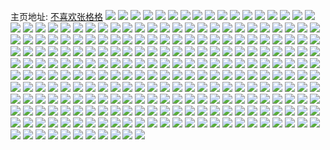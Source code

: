 主页地址: [不喜欢张格格](https://weibo.com/u/5096477478) 
![](https://wx4.sinaimg.cn/mw2000/005yUiBEly1h9qffp3clrj30u0140q9j.jpg) 
![](https://wx4.sinaimg.cn/mw2000/005yUiBEly1h9qffony53j30u013y458.jpg) 
![](https://wx4.sinaimg.cn/mw2000/005yUiBEly1h9lt63sza4j31400u00zk.jpg) 
![](https://wx4.sinaimg.cn/mw2000/005yUiBEly1h9lt64f1k2j31400u0wmx.jpg) 
![](https://wx4.sinaimg.cn/mw2000/005yUiBEly1h9lt658879j31400u011i.jpg) 
![](https://wx4.sinaimg.cn/mw2000/005yUiBEly1h9kofp3r3kj30u015bqd6.jpg) 
![](https://wx4.sinaimg.cn/mw2000/005yUiBEly1h9kofpn36sj30u0176jzk.jpg) 
![](https://wx4.sinaimg.cn/mw2000/005yUiBEly1h93eu41aocj30u00u0dlr.jpg) 
![](https://wx4.sinaimg.cn/mw2000/005yUiBEly1h93eu4a3kgj30u014q12g.jpg) 
![](https://wx4.sinaimg.cn/mw2000/005yUiBEly1h93eu4sk0rj30u012e7bu.jpg) 
![](https://wx4.sinaimg.cn/mw2000/005yUiBEly1h93eu4jlmoj31400u07ch.jpg) 
![](https://wx4.sinaimg.cn/mw2000/005yUiBEly1h93evd8h60j30u012un23.jpg) 
![](https://wx4.sinaimg.cn/mw2000/005yUiBEly1h93evdebatj30uk0phdit.jpg) 
![](https://wx4.sinaimg.cn/mw2000/005yUiBEly1h93evfgkwvj30u01sy46l.jpg) 
![](https://wx4.sinaimg.cn/mw2000/005yUiBEly1h93evfvvdqj30u01hh0yx.jpg) 
![](https://wx4.sinaimg.cn/mw2000/005yUiBEly1h8qypav900j31lj24qb29.jpg) 
![](https://wx4.sinaimg.cn/mw2000/005yUiBEly1h8qypbfl64j31y82o9npd.jpg) 
![](https://wx4.sinaimg.cn/mw2000/005yUiBEly1h8qypdepw7j32c0340kjm.jpg) 
![](https://wx4.sinaimg.cn/mw2000/005yUiBEly1h8qyp7t3ggj326g340x6p.jpg) 
![](https://wx4.sinaimg.cn/mw2000/005yUiBEly1h8qypgxjo9j32c0340npe.jpg) 
![](https://wx4.sinaimg.cn/mw2000/005yUiBEly1h8qypfytg1j32db35s1ky.jpg) 
![](https://wx4.sinaimg.cn/mw2000/005yUiBEly1h83vax2sdkj32c0340x6p.jpg) 
![](https://wx4.sinaimg.cn/mw2000/005yUiBEly1h83vazirvjj32dc35qkjo.jpg) 
![](https://wx4.sinaimg.cn/mw2000/005yUiBEly1h83vb4a13bj32c02c0npf.jpg) 
![](https://wx4.sinaimg.cn/mw2000/005yUiBEly1h83vb2uuw5j32c02eknpe.jpg) 
![](https://wx4.sinaimg.cn/mw2000/005yUiBEly1h83vb1o1uhj32ds1sce82.jpg) 
![](https://wx4.sinaimg.cn/mw2000/005yUiBEly1h83vb0l9xvj32ds1scb2a.jpg) 
![](https://wx4.sinaimg.cn/mw2000/005yUiBEly1h83vb8h38qj32a931o4qs.jpg) 
![](https://wx4.sinaimg.cn/mw2000/005yUiBEly1h83vb6kg7fj32c0340b2d.jpg) 
![](https://wx4.sinaimg.cn/mw2000/005yUiBEly1h83vd5n4l5j32c0340npe.jpg) 
![](https://wx4.sinaimg.cn/mw2000/005yUiBEly1h7xp8dti8fj321333zkjl.jpg) 
![](https://wx4.sinaimg.cn/mw2000/005yUiBEly1h7xp8earx3j322e33zkjl.jpg) 
![](https://wx4.sinaimg.cn/mw2000/005yUiBEly1h7xp8g46arj31sc2dsnpd.jpg) 
![](https://wx4.sinaimg.cn/mw2000/005yUiBEly1h7xp8gqr8mj31sc2ds4qq.jpg) 
![](https://wx4.sinaimg.cn/mw2000/005yUiBEly1h7xp8i3zs6j32c02c0hdt.jpg) 
![](https://wx4.sinaimg.cn/mw2000/005yUiBEly1h7k01k4cusj30u01400x2.jpg) 
![](https://wx4.sinaimg.cn/mw2000/005yUiBEly1h7k019mwklj30u014042i.jpg) 
![](https://wx4.sinaimg.cn/mw2000/005yUiBEly1h7i128didvj30u00ubju9.jpg) 
![](https://wx4.sinaimg.cn/mw2000/005yUiBEly1h79v10rwpuj30u00g5756.jpg) 
![](https://wx4.sinaimg.cn/mw2000/005yUiBEly1h74sqnzgddj32c03407wm.jpg) 
![](https://wx4.sinaimg.cn/mw2000/005yUiBEly1h74sqq6wpgj32c0340qv7.jpg) 
![](https://wx4.sinaimg.cn/mw2000/005yUiBEly1h6xzu9f4bmj31o0280u0x.jpg) 
![](https://wx4.sinaimg.cn/mw2000/005yUiBEly1h6xzubq8dcj30t60se0xo.jpg) 
![](https://wx4.sinaimg.cn/mw2000/005yUiBEly1h6xzubg9jwj31o0280jye.jpg) 
![](https://wx4.sinaimg.cn/mw2000/005yUiBEly1h6xzu846ijj31zn31w7wi.jpg) 
![](https://wx4.sinaimg.cn/mw2000/005yUiBEly1h6xzucebrej320q32hhdu.jpg) 
![](https://wx4.sinaimg.cn/mw2000/005yUiBEly1h6uc6veb0wj31o0280dln.jpg) 
![](https://wx4.sinaimg.cn/mw2000/005yUiBEly1h6uc6w0a3aj311x1kwdkg.jpg) 
![](https://wx4.sinaimg.cn/mw2000/005yUiBEly1h6uc6zz0fzj33402c0k6d.jpg) 
![](https://wx4.sinaimg.cn/mw2000/005yUiBEly1h6uc6xwnbrj330j23tdlj.jpg) 
![](https://wx4.sinaimg.cn/mw2000/005yUiBEly1h6uc72hquuj327s1nve82.jpg) 
![](https://wx4.sinaimg.cn/mw2000/005yUiBEly1h6uc72ttk1j30wi0i6adf.jpg) 
![](https://wx4.sinaimg.cn/mw2000/005yUiBEly1h6uc70ozxij32c02c0qv5.jpg) 
![](https://wx4.sinaimg.cn/mw2000/005yUiBEly1h6rf2kgxalj32c02c0b29.jpg) 
![](https://wx4.sinaimg.cn/mw2000/005yUiBEly1h6rf2mzkyzj32c0340hdu.jpg) 
![](https://wx4.sinaimg.cn/mw2000/005yUiBEly1h6rf2o5ldrj32c0340hdu.jpg) 
![](https://wx4.sinaimg.cn/mw2000/005yUiBEly1h6rf2pjchfj32c0340x6q.jpg) 
![](https://wx4.sinaimg.cn/mw2000/005yUiBEly1h6rf3xvajcj32801o0e81.jpg) 
![](https://wx4.sinaimg.cn/mw2000/005yUiBEly1h6ddcafhtyj32c033zb2a.jpg) 
![](https://wx4.sinaimg.cn/mw2000/005yUiBEly1h6ddcbc8uwj32c033znpe.jpg) 
![](https://wx4.sinaimg.cn/mw2000/005yUiBEly1h6ddcc3xwaj32b13401ky.jpg) 
![](https://wx4.sinaimg.cn/mw2000/005yUiBEly1h6aw7yx7mrj31o0280doc.jpg) 
![](https://wx4.sinaimg.cn/mw2000/005yUiBEly1h6an5hilfkj31o025fhdt.jpg) 
![](https://wx4.sinaimg.cn/mw2000/005yUiBEly1h65sabuqwfj31io23btc4.jpg) 
![](https://wx4.sinaimg.cn/mw2000/005yUiBEly1h65sac9rbdj32c03401kx.jpg) 
![](https://wx4.sinaimg.cn/mw2000/005yUiBEly1h5ngbnkcwgj30wi1yc7wh.jpg) 
![](https://wx4.sinaimg.cn/mw2000/005yUiBEly1h4si07k5ruj30u01ezduu.jpg) 
![](https://wx4.sinaimg.cn/mw2000/005yUiBEly1h4si1ubv6vj30th17cdwk.jpg) 
![](https://wx4.sinaimg.cn/mw2000/005yUiBEly1h4si1umzooj30u00pdn6b.jpg) 
![](https://wx4.sinaimg.cn/mw2000/005yUiBEly1h4si5g05a7j30u00uxwp6.jpg) 
![](https://wx4.sinaimg.cn/mw2000/005yUiBEly1h4si5fmqlpj30tk1df7l5.jpg) 
![](https://wx4.sinaimg.cn/mw2000/005yUiBEly1h4si5g8ojwj30tp0uswjs.jpg) 
![](https://wx4.sinaimg.cn/mw2000/005yUiBEly1h4rkukkrr9j30u01igni8.jpg) 
![](https://wx4.sinaimg.cn/mw2000/005yUiBEly1h4pbrvlvisj32c0340qv7.jpg) 
![](https://wx4.sinaimg.cn/mw2000/005yUiBEly1h4pbrwagkkj30u01hcqik.jpg) 
![](https://wx4.sinaimg.cn/mw2000/005yUiBEly1h3zs3cg4rcj30u00u141x.jpg) 
![](https://wx4.sinaimg.cn/mw2000/005yUiBEly1h3y8zo2j6hj30wi1ycnpd.jpg) 
![](https://wx4.sinaimg.cn/mw2000/005yUiBEly1h3ddhzj5d3j30pv19sk4b.jpg) 
![](https://wx4.sinaimg.cn/mw2000/005yUiBEly1h3ddg669lfj30go0ex3z2.jpg) 
![](https://wx4.sinaimg.cn/mw2000/005yUiBEly1h2zjwbw462j31t82pgx6r.jpg) 
![](https://wx4.sinaimg.cn/mw2000/005yUiBEly1h2zjwcq1eqj30nt0zkn8f.jpg) 
![](https://wx4.sinaimg.cn/mw2000/005yUiBEly1h2zjwetitmj31rk2poe82.jpg) 
![](https://wx4.sinaimg.cn/mw2000/005yUiBEly1h2zjwhspg9j32002zkhdv.jpg) 
![](https://wx4.sinaimg.cn/mw2000/005yUiBEly1h2zjwj8npej32c032jb2b.jpg) 
![](https://wx4.sinaimg.cn/mw2000/005yUiBEly1h2zjwkll3tj30wi1cq4qp.jpg) 
![](https://wx4.sinaimg.cn/mw2000/005yUiBEly1h2zjwlhf0qj31zh2vz1ky.jpg) 
![](https://wx4.sinaimg.cn/mw2000/005yUiBEly1h2zjwpfkjcj323l2st4qq.jpg) 
![](https://wx4.sinaimg.cn/mw2000/005yUiBEly1h2zjwnrd2yj327b3324qr.jpg) 
![](https://wx4.sinaimg.cn/mw2000/005yUiBEly1h2yn5wxy9cj30u01f41ah.jpg) 
![](https://wx4.sinaimg.cn/mw2000/005yUiBEly1h2bwfuz8qlj31o0280b2c.jpg) 
![](https://wx4.sinaimg.cn/mw2000/005yUiBEly1h2bwp9ze6yj311h0sd48r.jpg) 
![](https://wx4.sinaimg.cn/mw2000/005yUiBEly1h2bwfxcv8dj31o0280qv8.jpg) 
![](https://wx4.sinaimg.cn/mw2000/005yUiBEly1h2bwfyhe7lj31gd219b29.jpg) 
![](https://wx4.sinaimg.cn/mw2000/005yUiBEly1h2bwfs9wsgj31cm1w2e5y.jpg) 
![](https://wx4.sinaimg.cn/mw2000/005yUiBEly1h2bwg5eg1lj31e71yaqtx.jpg) 
![](https://wx4.sinaimg.cn/mw2000/005yUiBEly1h2bwl1o8y3j30mi0mitft.jpg) 
![](https://wx4.sinaimg.cn/mw2000/005yUiBEly1h2bwm5t70sj30jt0jogpx.jpg) 
![](https://wx4.sinaimg.cn/mw2000/005yUiBEly1h2bwnzh9loj32bz2bz4qp.jpg) 
![](https://wx4.sinaimg.cn/mw2000/005yUiBEly1h2ak9uhmyej30hm0hmwkr.jpg) 
![](https://wx4.sinaimg.cn/mw2000/005yUiBEly1h2ak90s9clj30lb0lbtj7.jpg) 
![](https://wx4.sinaimg.cn/mw2000/005yUiBEly1h2akacnu4nj30kh0teqft.jpg) 
![](https://wx4.sinaimg.cn/mw2000/005yUiBEly1h2akcf97wlj30mi0mi469.jpg) 
![](https://wx4.sinaimg.cn/mw2000/005yUiBEly1h2akdbsvoyj30md0ih405.jpg) 
![](https://wx4.sinaimg.cn/mw2000/005yUiBEly1h2akdv21wrj30mi0miafg.jpg) 
![](https://wx4.sinaimg.cn/mw2000/005yUiBEly1h2akfdg4ehj30nl0nl0wt.jpg) 
![](https://wx4.sinaimg.cn/mw2000/005yUiBEly1h2akgu2ihlj30u01sx4ep.jpg) 
![](https://wx4.sinaimg.cn/mw2000/005yUiBEly1h22sz8gkrdj32462sae82.jpg) 
![](https://wx4.sinaimg.cn/mw2000/005yUiBEly1h22sz8xvmhj31lo23xnme.jpg) 
![](https://wx4.sinaimg.cn/mw2000/005yUiBEly1h22sz7074wj322131cb2a.jpg) 
![](https://wx4.sinaimg.cn/mw2000/005yUiBEly1h22sz9jnr3j31yh30ge82.jpg) 
![](https://wx4.sinaimg.cn/mw2000/005yUiBEly1h1uip8jc7mj30wh0ecq4w.jpg) 
![](https://wx4.sinaimg.cn/mw2000/005yUiBEly1h164a6to9yj30u0118jzs.jpg) 
![](https://wx4.sinaimg.cn/mw2000/005yUiBEly1h164a9gbg0j30wi1ycnpd.jpg) 
![](https://wx4.sinaimg.cn/mw2000/005yUiBEly1h164ab810jj30wi1yckjl.jpg) 
![](https://wx4.sinaimg.cn/mw2000/005yUiBEly1h164abj9v4j30u0176aif.jpg) 
![](https://wx4.sinaimg.cn/mw2000/005yUiBEly1h0k8bkheo3j30pe0blmz2.jpg) 
![](https://wx4.sinaimg.cn/mw2000/005yUiBEly1h0k8byy7l2j30u018iq8m.jpg) 
![](https://wx4.sinaimg.cn/mw2000/005yUiBEly1h0ipw36w3jj30u00t713h.jpg) 
![](https://wx4.sinaimg.cn/mw2000/005yUiBEly1h0hutljq8mj30wi1ycx6p.jpg) 
![](https://wx4.sinaimg.cn/mw2000/005yUiBEly1h0e0j6s8cvj30rv0win0w.jpg) 
![](https://wx4.sinaimg.cn/mw2000/005yUiBEly1h0e0j6zdupj30ob0wi77e.jpg) 
![](https://wx4.sinaimg.cn/mw2000/005yUiBEly1h09tsjpv8uj30p5129thk.jpg) 
![](https://wx4.sinaimg.cn/mw2000/005yUiBEly1h09uao46h1j30xr1o07c2.jpg) 
![](https://wx4.sinaimg.cn/mw2000/005yUiBEly1h04m6cu2xrj32bz2bz7wh.jpg) 
![](https://wx4.sinaimg.cn/mw2000/005yUiBEly1h00maaewjxj31sc2dsx6p.jpg) 
![](https://wx4.sinaimg.cn/mw2000/005yUiBEly1h00mab2v4nj31sc2dsx6p.jpg) 
![](https://wx4.sinaimg.cn/mw2000/005yUiBEly1gz9zxkp9y4j30ba0a60u4.jpg) 
![](https://wx4.sinaimg.cn/mw2000/005yUiBEly1gz9zxoyw2qj32dc35s1l0.jpg) 
![](https://wx4.sinaimg.cn/mw2000/005yUiBEly1gz9zxtiztcj31sc2dsx6p.jpg) 
![](https://wx4.sinaimg.cn/mw2000/005yUiBEly1gz9zxvt5wfj32c03404qs.jpg) 
![](https://wx4.sinaimg.cn/mw2000/005yUiBEly1gz9zz39l5uj30tw13wnae.jpg) 
![](https://wx4.sinaimg.cn/mw2000/005yUiBEly1gza016x8mvj30rr0ob0wm.jpg) 
![](https://wx4.sinaimg.cn/mw2000/005yUiBEly1gz9zrl8q4jj30mi0u0wjw.jpg) 
![](https://wx4.sinaimg.cn/mw2000/005yUiBEly1gz9zr6kr4cj30w616wncv.jpg) 
![](https://wx4.sinaimg.cn/mw2000/005yUiBEly1gz9zqq6oafj30mi0u0k2q.jpg) 
![](https://wx4.sinaimg.cn/mw2000/005yUiBEly1gz9zomfewpj30wh0wh16e.jpg) 
![](https://wx4.sinaimg.cn/mw2000/005yUiBEly1gz9zq7fs0ej30u01407jf.jpg) 
![](https://wx4.sinaimg.cn/mw2000/005yUiBEly1gz9zq71bhuj30ql0rtgue.jpg) 
![](https://wx4.sinaimg.cn/mw2000/005yUiBEly1gz9zsqw2ooj31hc0u0auu.jpg) 
![](https://wx4.sinaimg.cn/mw2000/005yUiBEly1gyws2xdmq6j323w35snpf.jpg) 
![](https://wx4.sinaimg.cn/mw2000/005yUiBEly1gyws30vkp9j323w35s1l0.jpg) 
![](https://wx4.sinaimg.cn/mw2000/005yUiBEly1gy7ygmz90ej30sg15bgs7.jpg) 
![](https://wx4.sinaimg.cn/mw2000/005yUiBEly1gy7ygmpxdjj30sg14ntlp.jpg) 
![](https://wx4.sinaimg.cn/mw2000/005yUiBEly1gx5pntyyqyj30u018sdpb.jpg) 
![](https://wx4.sinaimg.cn/mw2000/005yUiBEly1gx5poko6ebj30y20u0n2t.jpg) 
![](https://wx4.sinaimg.cn/mw2000/005yUiBEly1gx5pp8f5dnj30tu0tu795.jpg) 
![](https://wx4.sinaimg.cn/mw2000/005yUiBEly1gx5ppav1vlj30tu0vcq9a.jpg) 
![](https://wx4.sinaimg.cn/mw2000/005yUiBEly1gx5pprpxa3j30tu0w00xw.jpg) 
![](https://wx4.sinaimg.cn/mw2000/005yUiBEly1gx5po1nj4kj30zs0u0wr1.jpg) 
![](https://wx4.sinaimg.cn/mw2000/005yUiBEly1gx5pqmfnsdj30tu0tu45d.jpg) 
![](https://wx4.sinaimg.cn/mw2000/005yUiBEly1gx5poglgkcj31sy0u015l.jpg) 
![](https://wx4.sinaimg.cn/mw2000/005yUiBEly1gx5ps04vqsj30wa0ty0yw.jpg) 
![](https://wx4.sinaimg.cn/mw2000/005yUiBEly1gwspsd89wkj323w35shdt.jpg) 
![](https://wx4.sinaimg.cn/mw2000/005yUiBEly1gwspseme18j323w35s4qq.jpg) 
![](https://wx4.sinaimg.cn/mw2000/005yUiBEly1gwspsgtql0j323w35s1ky.jpg) 
![](https://wx4.sinaimg.cn/mw2000/005yUiBEly1gwspsizvwhj323w35shdt.jpg) 
![](https://wx4.sinaimg.cn/mw2000/005yUiBEly1gwspsc5sjfj31y835rkjl.jpg) 
![](https://wx4.sinaimg.cn/mw2000/005yUiBEly1gwspsasusuj317b231nlo.jpg) 
![](https://wx4.sinaimg.cn/mw2000/005yUiBEly1gwspsjzehqj31tf23ab29.jpg) 
![](https://wx4.sinaimg.cn/mw2000/005yUiBEly1gwspsl45f3j321r35skjl.jpg) 
![](https://wx4.sinaimg.cn/mw2000/005yUiBEly1gwspsm7548j323w35su0x.jpg) 
![](https://wx4.sinaimg.cn/mw2000/005yUiBEly1gwlhyioe11j32c0340npe.jpg) 
![](https://wx4.sinaimg.cn/mw2000/005yUiBEly1gw6qetys2lj31oy27x000.jpg) 
![](https://wx4.sinaimg.cn/mw2000/005yUiBEly1gw6qez1dyrj32c02e4qv6.jpg) 
![](https://wx4.sinaimg.cn/mw2000/005yUiBEly1gw6qfgjct9j32bz2hdx6q.jpg) 
![](https://wx4.sinaimg.cn/mw2000/005yUiBEly1gvpegys3zpj60u019two902.jpg) 
![](https://wx4.sinaimg.cn/mw2000/005yUiBEly1gvpegybnisj60u015z48c02.jpg) 
![](https://wx4.sinaimg.cn/mw2000/005yUiBEly1gvjx6uviyqj60u0140doj02.jpg) 
![](https://wx4.sinaimg.cn/mw2000/005yUiBEly1gvjx6vffrfj30u10u0jxp.jpg) 
![](https://wx4.sinaimg.cn/mw2000/005yUiBEly1gvjx6vyhbbj60u0140thl02.jpg) 
![](https://wx4.sinaimg.cn/mw2000/005yUiBEly1gukmqk1jotj60wi0m8n2t02.jpg) 
![](https://wx4.sinaimg.cn/mw2000/005yUiBEly1gukix43c5cj62ds1sckjl02.jpg) 
![](https://wx4.sinaimg.cn/mw2000/005yUiBEly1gukix2jh3vj62ds1schdt02.jpg) 
![](https://wx4.sinaimg.cn/mw2000/005yUiBEly1gug0aa1hanj61sc2dsx6p02.jpg) 
![](https://wx4.sinaimg.cn/mw2000/005yUiBEly1gug0a8zvv5j61sc2dsu0x02.jpg) 
![](https://wx4.sinaimg.cn/mw2000/005yUiBEly1gu090hknvej30u0140tge.jpg) 
![](https://wx4.sinaimg.cn/mw2000/005yUiBEly1gu090jy5x4j30u014014k.jpg) 
![](https://wx4.sinaimg.cn/mw2000/005yUiBEly1gthvh1ac0zj32c03407wj.jpg) 
![](https://wx4.sinaimg.cn/mw2000/005yUiBEly1gt3bm8wu7uj31t7280e88.jpg) 
![](https://wx4.sinaimg.cn/mw2000/005yUiBEly1gt3bmayjsxj31t72804qw.jpg) 
![](https://wx4.sinaimg.cn/mw2000/005yUiBEly1gscxaxatp3j31o02807wk.jpg) 
![](https://wx4.sinaimg.cn/mw2000/005yUiBEly1gscxav9y7kj31o0280hdw.jpg) 
![](https://wx4.sinaimg.cn/mw2000/005yUiBEly1gscxaz0wtmj33402c01ky.jpg) 
![](https://wx4.sinaimg.cn/mw2000/005yUiBEly1gscxb0zcmlj32c0340x6q.jpg) 
![](https://wx4.sinaimg.cn/mw2000/005yUiBEly1gscxaw7j07j31mj280hdw.jpg) 
![](https://wx4.sinaimg.cn/mw2000/005yUiBEly1gscxbeji1wj30mi0minls.jpg) 
![](https://wx4.sinaimg.cn/mw2000/005yUiBEly1gs06xo2wk5j32801o0npi.jpg) 
![](https://wx4.sinaimg.cn/mw2000/005yUiBEly1gs06xr6qk6j32a12a14qv.jpg) 
![](https://wx4.sinaimg.cn/mw2000/005yUiBEly1gs06xug8wdj32ar1uy1l3.jpg) 
![](https://wx4.sinaimg.cn/mw2000/005yUiBEly1gs06xw9qq1j32yo1w17wi.jpg) 
![](https://wx4.sinaimg.cn/mw2000/005yUiBEly1gs06xyh5f8j31wj1wj4qt.jpg) 
![](https://wx4.sinaimg.cn/mw2000/005yUiBEly1gs06y5myisj31sc2dsu16.jpg) 
![](https://wx4.sinaimg.cn/mw2000/005yUiBEly1gs06y7v94tj323d1nznph.jpg) 
![](https://wx4.sinaimg.cn/mw2000/005yUiBEly1gs06zc5po1j32801o0hdt.jpg) 
![](https://wx4.sinaimg.cn/mw2000/005yUiBEly1gs06zd3yxtj32bw2vob29.jpg) 
![](https://wx4.sinaimg.cn/mw2000/005yUiBEly1gs06zau4c3j32x81s44qp.jpg) 
![](https://wx4.sinaimg.cn/mw2000/005yUiBEly1gqnv4eoutwj30u0140guw.jpg) 
![](https://wx4.sinaimg.cn/mw2000/005yUiBEly1gqnv4cnq97j30u0138wkh.jpg) 
![](https://wx4.sinaimg.cn/mw2000/005yUiBEly1gqnv4gu0b4j30u0141qcx.jpg) 
![](https://wx4.sinaimg.cn/mw2000/005yUiBEly1gqiwr7b3doj30u0140apk.jpg) 
![](https://wx4.sinaimg.cn/mw2000/005yUiBEly1gqiwrikg6hj30u0140103.jpg) 
![](https://wx4.sinaimg.cn/mw2000/005yUiBEly1gqdiwwghe5j30u0140q8g.jpg) 
![](https://wx4.sinaimg.cn/mw2000/005yUiBEly1gp8j0fh9zhj30u00u0aj3.jpg) 
![](https://wx4.sinaimg.cn/mw2000/005yUiBEly1govyw0p4u7j30u01a7wib.jpg) 
![](https://wx4.sinaimg.cn/mw2000/005yUiBEly1gofmbg83o9j30mq07ngm4.jpg) 
![](https://wx4.sinaimg.cn/mw2000/005yUiBEly1gnvlvomiaqj30u01synpg.jpg) 
![](https://wx4.sinaimg.cn/mw2000/005yUiBEly1gmfiudqi17j30qo1d447g.jpg) 
![](https://wx4.sinaimg.cn/mw2000/005yUiBEly1gm19214lg0j30u01t043u.jpg) 
![](https://wx4.sinaimg.cn/mw2000/005yUiBEly1gm1921jnmij30u10u0tad.jpg) 
![](https://wx4.sinaimg.cn/mw2000/005yUiBEly1glq9darm51j30u0140tcn.jpg) 
![](https://wx4.sinaimg.cn/mw2000/005yUiBEly1glol17rkewj30u01t0my6.jpg) 
![](https://wx4.sinaimg.cn/mw2000/005yUiBEly1giijm2tn89j31w02io4qq.jpg) 
![](https://wx4.sinaimg.cn/mw2000/005yUiBEly1giijm1h0g8j31w02io1kx.jpg) 
![](https://wx4.sinaimg.cn/mw2000/005yUiBEly1gd7qnao0vqj30u0140agr.jpg) 
![](https://wx4.sinaimg.cn/mw2000/005yUiBEly1gbxjstc9a6j31o02804qq.jpg) 
![](https://wx4.sinaimg.cn/mw2000/005yUiBEly1gbxjsqvr81j31o01o0e81.jpg) 
![](https://wx4.sinaimg.cn/mw2000/005yUiBEly1gbxjsw925dj31o02807wi.jpg) 
![](https://wx4.sinaimg.cn/mw2000/005yUiBEly1gbxjszzg2zj32801o0e82.jpg) 
![](https://wx4.sinaimg.cn/mw2000/005yUiBEly1gbsxeqoyx6j31on1npaxr.jpg) 
![](https://wx4.sinaimg.cn/mw2000/005yUiBEly1gbsxf4wjafj31sg1jx7s5.jpg) 
![](https://wx4.sinaimg.cn/mw2000/005yUiBEly1gbql1b6qizj30u0140n6g.jpg) 
![](https://wx4.sinaimg.cn/mw2000/005yUiBEly1gb8xlfn17aj30ar0d6q3m.jpg) 
![](https://wx4.sinaimg.cn/mw2000/005yUiBEly1gb8xlfetgoj30fe0gz405.jpg) 
![](https://wx4.sinaimg.cn/mw2000/005yUiBEly1gb8xmljneoj30kb0m37d0.jpg) 
![](https://wx4.sinaimg.cn/mw2000/005yUiBEly1g8aeio3rkoj30u012g10r.jpg) 
![](https://wx4.sinaimg.cn/mw2000/005yUiBEly1g8aeijs602j30u0140k0u.jpg) 
![](https://wx4.sinaimg.cn/mw2000/005yUiBEly1g83lewh2imj32c02c0qv7.jpg) 
![](https://wx4.sinaimg.cn/mw2000/005yUiBEly1g77il4uiz1j30u00u04qp.jpg) 
![](https://wx4.sinaimg.cn/mw2000/005yUiBEly1g6y9436sg6j32c02xb7wi.jpg) 
![](https://wx4.sinaimg.cn/mw2000/005yUiBEly1g6y947u3vjj32c02d07wi.jpg) 
![](https://wx4.sinaimg.cn/mw2000/005yUiBEly1g6y95p2jryj31o01o01kd.jpg) 
![](https://wx4.sinaimg.cn/mw2000/005yUiBEly1g6y95uv668j31o027u7wh.jpg) 
![](https://wx4.sinaimg.cn/mw2000/005yUiBEly1g6y960gnwpj327u1o07wh.jpg) 
![](https://wx4.sinaimg.cn/mw2000/005yUiBEly1g6y96c80x0j31er1es7wh.jpg) 
![](https://wx4.sinaimg.cn/mw2000/005yUiBEly1g6y96gnqaxj30kw0ve14q.jpg) 
![](https://wx4.sinaimg.cn/mw2000/005yUiBEly1g6y96pgxtvj31o01o0e81.jpg) 
![](https://wx4.sinaimg.cn/mw2000/005yUiBEly1g6y95ishcpj32c02c04qr.jpg) 
![](https://wx4.sinaimg.cn/mw2000/005yUiBEly1g6m9yljkv3j313x0u013h.jpg) 
![](https://wx4.sinaimg.cn/mw2000/005yUiBEly1g6m9yl2gj3j313x0u0thz.jpg) 
![](https://wx4.sinaimg.cn/mw2000/005yUiBEly1g69x3my112j31421hc4qp.jpg) 
![](https://wx4.sinaimg.cn/mw2000/005yUiBEly1g69x3mf63zj31421hc4qp.jpg) 
![](https://wx4.sinaimg.cn/mw2000/005yUiBEly1g5dbllyko6j31421hcb29.jpg) 
![](https://wx4.sinaimg.cn/mw2000/005yUiBEly1g5dblmezh0j31421hcb29.jpg) 
![](https://wx4.sinaimg.cn/mw2000/005yUiBEly1g4se6un98dj30kw0vcn7m.jpg) 
![](https://wx4.sinaimg.cn/mw2000/005yUiBEly1g4se6wgn1ij31ez1ez4qp.jpg) 
![](https://wx4.sinaimg.cn/mw2000/005yUiBEly1g4se6yr3vqj31f026tqv5.jpg) 
![](https://wx4.sinaimg.cn/mw2000/005yUiBEly1g4se70v4ouj32c02c0x6p.jpg) 
![](https://wx4.sinaimg.cn/mw2000/005yUiBEly1g2ek3rkhi7j30j60iegmx.jpg) 
![](https://wx4.sinaimg.cn/mw2000/005yUiBEly1g1nblfepknj30u00u07cs.jpg) 
![](https://wx4.sinaimg.cn/mw2000/005yUiBEly1g1nblgi91dj313w0u011h.jpg) 
![](https://wx4.sinaimg.cn/mw2000/005yUiBEly1g1nblfrkitj30u00u0n6u.jpg) 
![](https://wx4.sinaimg.cn/mw2000/005yUiBEly1fvxerfo334j30qp0ziwmj.jpg) 
![](https://wx4.sinaimg.cn/mw2000/005yUiBEly1fvspsaeqocj30qo0qon4y.jpg) 
